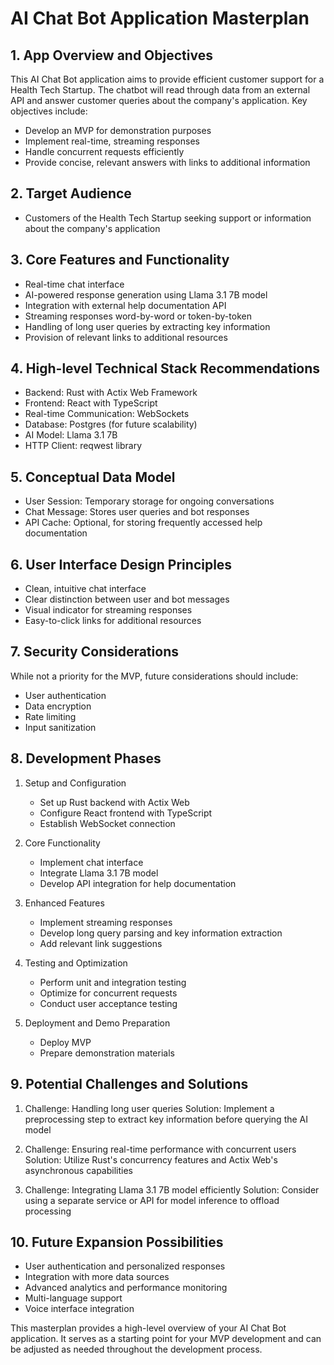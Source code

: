 # AI Chat Bot Application Masterplan

## 1. App Overview and Objectives

This AI Chat Bot application aims to provide efficient customer support for a Health Tech Startup. The chatbot will read through data from an external API and answer customer queries about the company's application. Key objectives include:

- Develop an MVP for demonstration purposes
- Implement real-time, streaming responses
- Handle concurrent requests efficiently
- Provide concise, relevant answers with links to additional information

## 2. Target Audience

- Customers of the Health Tech Startup seeking support or information about the company's application

## 3. Core Features and Functionality

- Real-time chat interface
- AI-powered response generation using Llama 3.1 7B model
- Integration with external help documentation API
- Streaming responses word-by-word or token-by-token
- Handling of long user queries by extracting key information
- Provision of relevant links to additional resources

## 4. High-level Technical Stack Recommendations

- Backend: Rust with Actix Web Framework
- Frontend: React with TypeScript
- Real-time Communication: WebSockets
- Database: Postgres (for future scalability)
- AI Model: Llama 3.1 7B
- HTTP Client: reqwest library

## 5. Conceptual Data Model

- User Session: Temporary storage for ongoing conversations
- Chat Message: Stores user queries and bot responses
- API Cache: Optional, for storing frequently accessed help documentation

## 6. User Interface Design Principles

- Clean, intuitive chat interface
- Clear distinction between user and bot messages
- Visual indicator for streaming responses
- Easy-to-click links for additional resources

## 7. Security Considerations

While not a priority for the MVP, future considerations should include:
- User authentication
- Data encryption
- Rate limiting
- Input sanitization

## 8. Development Phases

1. Setup and Configuration
   - Set up Rust backend with Actix Web
   - Configure React frontend with TypeScript
   - Establish WebSocket connection

2. Core Functionality
   - Implement chat interface
   - Integrate Llama 3.1 7B model
   - Develop API integration for help documentation

3. Enhanced Features
   - Implement streaming responses
   - Develop long query parsing and key information extraction
   - Add relevant link suggestions

4. Testing and Optimization
   - Perform unit and integration testing
   - Optimize for concurrent requests
   - Conduct user acceptance testing

5. Deployment and Demo Preparation
   - Deploy MVP
   - Prepare demonstration materials

## 9. Potential Challenges and Solutions

1. Challenge: Handling long user queries
   Solution: Implement a preprocessing step to extract key information before querying the AI model

2. Challenge: Ensuring real-time performance with concurrent users
   Solution: Utilize Rust's concurrency features and Actix Web's asynchronous capabilities

3. Challenge: Integrating Llama 3.1 7B model efficiently
   Solution: Consider using a separate service or API for model inference to offload processing

## 10. Future Expansion Possibilities

- User authentication and personalized responses
- Integration with more data sources
- Advanced analytics and performance monitoring
- Multi-language support
- Voice interface integration

This masterplan provides a high-level overview of your AI Chat Bot application. It serves as a starting point for your MVP development and can be adjusted as needed throughout the development process.
